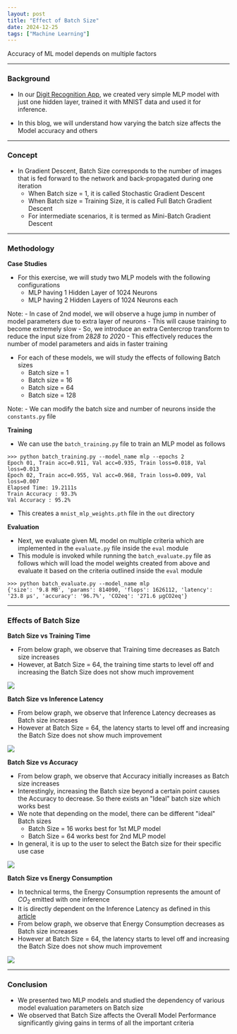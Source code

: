 ```yaml
---
layout: post
title: "Effect of Batch Size"
date: 2024-12-25
tags: ["Machine Learning"]
---
```


Accuracy of ML model depends on multiple factors

---

### Background

- In our [Digit Recognition App](https://gouherdanish.github.io/2024/12/09/digit-recognition.html), we created very simple MLP model with just one hidden layer, trained it with MNIST data and used it for inference.

- In this blog, we will understand how varying the batch size affects the Model accuracy and others

---
### Concept

- In Gradient Descent, Batch Size corresponds to the number of images that is fed forward to the network and back-propagated during one iteration
    - When Batch size = 1, it is called Stochastic Gradient Descent
    - When Batch size = Training Size, it is called Full Batch Gradient Descent
    - For intermediate scenarios, it is termed as Mini-Batch Gradient Descent

---
### Methodology

**Case Studies**

- For this exercise, we will study two MLP models with the following configurations
    - MLP having 1 Hidden Layer of 1024 Neurons
    - MLP having 2 Hidden Layers of 1024 Neurons each

Note:
    - In case of 2nd model, we will observe a huge jump in number of model parameters due to extra layer of neurons
    - This will cause training to become extremely slow 
    - So, we introduce an extra Centercrop transform to reduce the input size from 28*28 to 20*20
    - This effectively reduces the number of model parameters and aids in faster training

- For each of these models, we will study the effects of following Batch sizes
    - Batch size = 1
    - Batch size = 16
    - Batch size = 64
    - Batch size = 128

Note:
    - We can modify the batch size and number of neurons inside the `constants.py` file

**Training**

- We can use the `batch_training.py` file to train an MLP model as follows

```
>>> python batch_training.py --model_name mlp --epochs 2
Epoch 01, Train acc=0.911, Val acc=0.935, Train loss=0.018, Val loss=0.013
Epoch 02, Train acc=0.955, Val acc=0.968, Train loss=0.009, Val loss=0.007
Elapsed Time: 19.2111s
Train Accuracy : 93.3%
Val Accuracy : 95.2%
```

- This creates a `mnist_mlp_weights.pth` file in the `out` directory

**Evaluation**

- Next, we evaluate given ML model on multiple criteria which are implemented in the `evaluate.py` file inside the `eval` module
- This module is invoked while running the `batch_evaluate.py` file as follows which will load the model weights created from above and evaluate it based on the criteria outlined inside the `eval` module

```
>>> python batch_evaluate.py --model_name mlp
{'size': '9.8 MB', 'params': 814090, 'flops': 1626112, 'latency': '23.8 μs', 'accuracy': '96.7%', 'CO2eq': '271.6 μgCO2eq'}
```
---

### Effects of Batch Size

**Batch Size vs Training Time**

- From below graph, we observe that Training time decreases as Batch size increases
- However, at Batch Size = 64, the training time starts to level off and increasing the Batch Size does not show much improvement

<img src="{{site.url}}/images/mnist/mlp-hp-g1.png">

**Batch Size vs Inference Latency**

- From below graph, we observe that Inference Latency decreases as Batch size increases
- However at Batch Size = 64, the latency starts to level off and increasing the Batch Size does not show much improvement

<img src="{{site.url}}/images/mnist/mlp-hp-g2.png">

**Batch Size vs Accuracy**

- From below graph, we observe that Accuracy initially increases as Batch size increases
- Interestingly, increasing the Batch size beyond a certain point causes the Accuracy to decrease. So there exists an "Ideal" batch size which works best
- We note that depending on the model, there can be different "ideal" Batch sizes
    - Batch Size = 16 works best for 1st MLP model
    - Batch Size = 64 works best for 2nd MLP model
- In general, it is up to the user to select the Batch size for their specific use case

<img src="{{site.url}}/images/mnist/mlp-hp-g3.png">

**Batch Size vs Energy Consumption**

- In technical terms, the Energy Consumption represents the amount of $CO_2$ emitted with one inference
- It is directly dependent on the Inference Latency as defined in this [article](https://gouherdanish.github.io/2025/01/28/measuring-carbon-footprint-of-ml-inference.html)
- From below graph, we observe that Energy Consumption decreases as Batch size increases
- However at Batch Size = 64, the latency starts to level off and increasing the Batch Size does not show much improvement

<img src="{{site.url}}/images/mnist/mlp-hp-g4.png">

---
### Conclusion

- We presented two MLP models and studied the dependency of various model evaluation parameters on Batch size
- We observed that Batch Size affects the Overall Model Performance significantly giving gains in terms of all the important criteria
